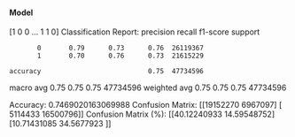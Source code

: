 #### Model
[1 0 0 ... 1 1 0]
Classification Report:
              precision    recall  f1-score   support

           0       0.79      0.73      0.76  26119367
           1       0.70      0.76      0.73  21615229

    accuracy                           0.75  47734596
   macro avg       0.75      0.75      0.75  47734596
weighted avg       0.75      0.75      0.75  47734596

Accuracy: 0.7469020163069988
Confusion Matrix:
[[19152270  6967097]
 [ 5114433 16500796]]
Confusion Matrix (%):
[[40.12240933 14.59548752]
 [10.71431085 34.5677923 ]]
